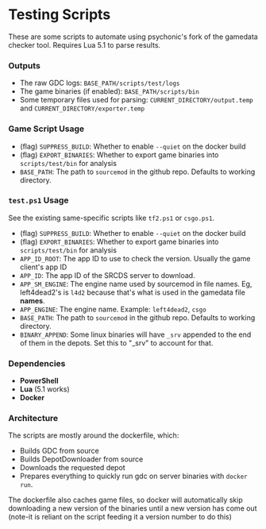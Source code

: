 # Testing Scripts

These are some scripts to automate using psychonic's fork of the gamedata checker tool.
Requires Lua 5.1 to parse results.

### Outputs

- The raw GDC logs: `BASE_PATH/scripts/test/logs`
- The game binaries (if enabled): `BASE_PATH/scripts/bin`
- Some temporary files used for parsing: `CURRENT_DIRECTORY/output.temp` and `CURRENT_DIRECTORY/exporter.temp`

### Game Script Usage
- (flag) `SUPPRESS_BUILD`:
  Whether to enable `--quiet` on the docker build
- (flag) `EXPORT_BINARIES`:
  Whether to export game binaries into `scripts/test/bin` for analysis
- `BASE_PATH`:
  The path to `sourcemod` in the github repo. Defaults to working directory.
### `test.ps1` Usage

See the existing same-specific scripts like `tf2.ps1` or `csgo.ps1`.

- (flag) `SUPPRESS_BUILD`:
  Whether to enable `--quiet` on the docker build
- (flag) `EXPORT_BINARIES`:
  Whether to export game binaries into `scripts/test/bin` for analysis
- `APP_ID_ROOT`:
  The app ID to use to check the version. Usually the game client's app ID
- `APP_ID`:
  The app ID of the SRCDS server to download.
- `APP_SM_ENGINE`:
  The engine name used by sourcemod in file names. Eg, left4dead2's is `l4d2` because that's what is used in the gamedata file **names**.
- `APP_ENGINE`:
  The engine name. Example: `left4dead2`, `csgo`
- `BASE_PATH`:
  The path to `sourcemod` in the github repo. Defaults to working directory.
- `BINARY_APPEND`:
  Some linux binaries will have `_srv` appended to the end of them in the depots. Set this to "_srv" to account for that.

### Dependencies

- **PowerShell**
- **Lua** (5.1 works)
- **Docker**

### Architecture

The scripts are mostly around the dockerfile, which:
- Builds GDC from source
- Builds DepotDownloader from source
- Downloads the requested depot
- Prepares everything to quickly run gdc on server binaries with `docker run`.

The dockerfile also caches game files, so docker will automatically skip downloading a new version of the binaries until a new version has come out (note-it is reliant on the script feeding it a version number to do this)